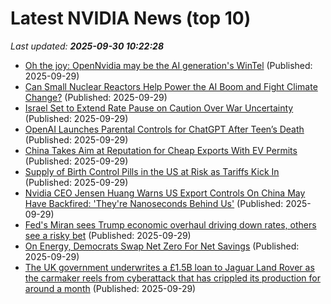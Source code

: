 # Latest NVIDIA News (top 10)
_Last updated: **2025-09-30 10:22:28**_

- [Oh the joy: OpenNvidia may be the AI generation's WinTel](https://www.theregister.com/2025/09/29/nvidia_openai_alliance_opinion_column/) (Published: 2025-09-29)
- [Can Small Nuclear Reactors Help Power the AI Boom and Fight Climate Change?](https://biztoc.com/x/3e518d2177304cee) (Published: 2025-09-29)
- [Israel Set to Extend Rate Pause on Caution Over War Uncertainty](https://biztoc.com/x/94c3b8c330bf77f0) (Published: 2025-09-29)
- [OpenAI Launches Parental Controls for ChatGPT After Teen’s Death](https://biztoc.com/x/14e095758c2dd7bb) (Published: 2025-09-29)
- [China Takes Aim at Reputation for Cheap Exports With EV Permits](https://biztoc.com/x/751afbc412ee0fe2) (Published: 2025-09-29)
- [Supply of Birth Control Pills in the US at Risk as Tariffs Kick In](https://biztoc.com/x/36f07d5ccb815508) (Published: 2025-09-29)
- [Nvidia CEO Jensen Huang Warns US Export Controls On China May Have Backfired: 'They're Nanoseconds Behind Us'](https://biztoc.com/x/e5e87e5937d049a6) (Published: 2025-09-29)
- [Fed's Miran sees Trump economic overhaul driving down rates, others see a risky bet](https://biztoc.com/x/1cd8b91d9b4e2389) (Published: 2025-09-29)
- [On Energy, Democrats Swap Net Zero For Net Savings](https://biztoc.com/x/93b52acd22099573) (Published: 2025-09-29)
- [The UK government underwrites a £1.5B loan to Jaguar Land Rover as the carmaker reels from cyberattack that has crippled its production for around a month](https://biztoc.com/x/56d6faf2ca05d6b3) (Published: 2025-09-29)
